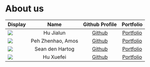# About us

Display | Name | Github Profile | Portfolio 
--------|:----:|:--------------:|:---------:
![](https://avatars.githubusercontent.com/SuibianP?s=100) | Hu Jialun | [Github](https://github.com/SuibianP) | [Portfolio](https://www.comp.nus.edu.sg/~hujialun/)
![](https://avatars.githubusercontent.com/APZH) | Peh Zhenhao, Amos | [Github](https://github.com/APZH) | [Portfolio](https://sg.linkedin.com/in/amos-peh-136342132)
![](https://avatars.githubusercontent.com/SeanRobertDH) | Sean den Hartog | [Github](https://github.com/SeanRobertDH) | [Portfolio](docs/team/SeanRobertDH.md)
![](https://avatars.githubusercontent.com/Xuefei2001) | Hu Xuefei | [Github](https://github.com/Xuefei2001) | [Portfolio](docs/team/Xuefei.md)